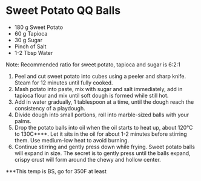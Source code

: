 # Sweet Potato QQ Balls

* 180 g Sweet Potato 
* 60 g Tapioca 
* 30 g Sugar 
* Pinch of Salt 
* 1-2 Tbsp Water 

Note: Recommended ratio for sweet potato, tapioca and sugar is 6:2:1

1. Peel and cut sweet potato into cubes using a peeler and sharp knife. Steam for 12 minutes until fully cooked.
2. Mash potato into paste, mix with sugar and salt immediately, add in tapioca flour and mix until soft dough is formed while still hot.
3. Add in water gradually, 1 tablespoon at a time, until the dough reach the consistency of a playdough.
4. Divide dough into small portions, roll into marble-sized balls with your palms.
5. Drop the potato balls into oil when the oil starts to heat up, about 120°C to 130C****. Let it sits in the oil for about 1-2 minutes before stirring them. Use medium-low heat to avoid burning.
6. Continue stirring and gently press down while frying. Sweet potato balls will expand in size. The secret is to gently press until the balls expand, crispy crust will form around the chewy and hollow center.


***This temp is BS, go for 350F at least

